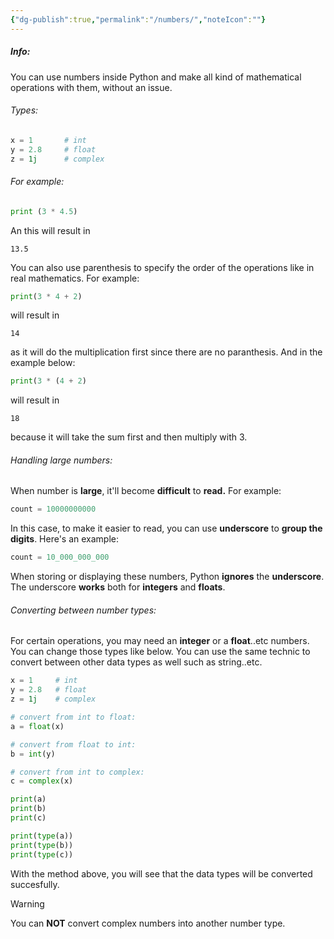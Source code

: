 ```yaml
---
{"dg-publish":true,"permalink":"/numbers/","noteIcon":""}
---
```


##### Info:
You can use numbers inside Python and make all kind of mathematical operations with them, without an issue.

###### Types:
```Python
x = 1       # int
y = 2.8     # float
z = 1j      # complex
```

###### For example:
```Python
print (3 * 4.5)
```
An this will result in
```
13.5
```
You can also use parenthesis to specify the order of the operations like in real mathematics. For example:
```Python
print(3 * 4 + 2)
```
will result in 
```
14
```
as it will do the multiplication first since there are no paranthesis. And in the example below:
```Python
print(3 * (4 + 2) 
```
will result in
```
18
```
because it will take the sum first and then multiply with 3.

###### Handling large numbers:
When number is **large**, it'll become **difficult** to **read.** For example:

```Python
count = 10000000000
```

In this case, to make it easier to read, you can use **underscore** to **group the digits**. Here's an example:

```Python
count = 10_000_000_000
```

When storing or displaying these numbers, Python **ignores** the **underscore**. The underscore **works** both for **integers** and **floats**. 

###### Converting between number types:
For certain operations, you may need an **integer** or a **float**..etc numbers. You can change those types like below. You can use the same technic to convert between other data types as well such as string..etc.

```Python
x = 1     # int
y = 2.8   # float
z = 1j    # complex

# convert from int to float:
a = float(x)

# convert from float to int:
b = int(y)

# convert from int to complex:
c = complex(x)

print(a)
print(b)
print(c)

print(type(a))
print(type(b))
print(type(c))
```

With the method above, you will see that the data types will be converted succesfully.

> [!Warning]
> You can **NOT** convert complex numbers into another number type.